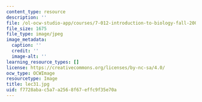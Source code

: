 ```yaml
---
content_type: resource
description: ''
file: /ol-ocw-studio-app/courses/7-012-introduction-to-biology-fall-2004/f7728abac5a7a2568f67effc9f35e70a_lec31.jpg
file_size: 1675
file_type: image/jpeg
image_metadata:
  caption: ''
  credit: ''
  image-alt: ''
learning_resource_types: []
license: https://creativecommons.org/licenses/by-nc-sa/4.0/
ocw_type: OCWImage
resourcetype: Image
title: lec31.jpg
uid: f7728aba-c5a7-a256-8f67-effc9f35e70a
---
```

